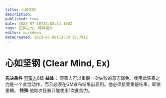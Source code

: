 ```yaml
---
title: 心如坚钢
description: 
published: true
date: 2023-07-10T23:02:14.160Z
tags: 狂暴之力, 特异能力
editor: markdown
dateCreated: 2023-07-08T12:20:39.701Z
---
```


# 心如坚钢 (Clear Mind, Ex)
**先决条件** [野蛮人](/zh/野蛮人)8级
**益处：** 野蛮人可以重骰一次失败的意志豁免。使用此狂暴之力是一个直觉动作，而且必须在GM宣布结果前启用。他必须接受重骰结果，即使更糟。
**特殊** 他每次狂暴只能使用1次此能力。